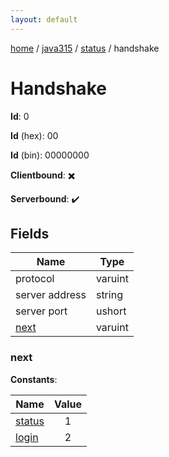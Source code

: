 ```yaml
---
layout: default
---
```


[home](/)  /  [java315](/protocol/java315)  /  [status](/protocol/java315/status)  /  handshake

# Handshake

**Id**: 0

**Id** (hex): 00

**Id** (bin): 00000000

**Clientbound**: ✖️

**Serverbound**: ✔️

## Fields

Name | Type
---|---
protocol | varuint
server address | string
server port | ushort
[next](#next) | varuint

### next

**Constants**:

Name | Value
---|:---:
[status](next_status) | 1
[login](next_login) | 2

